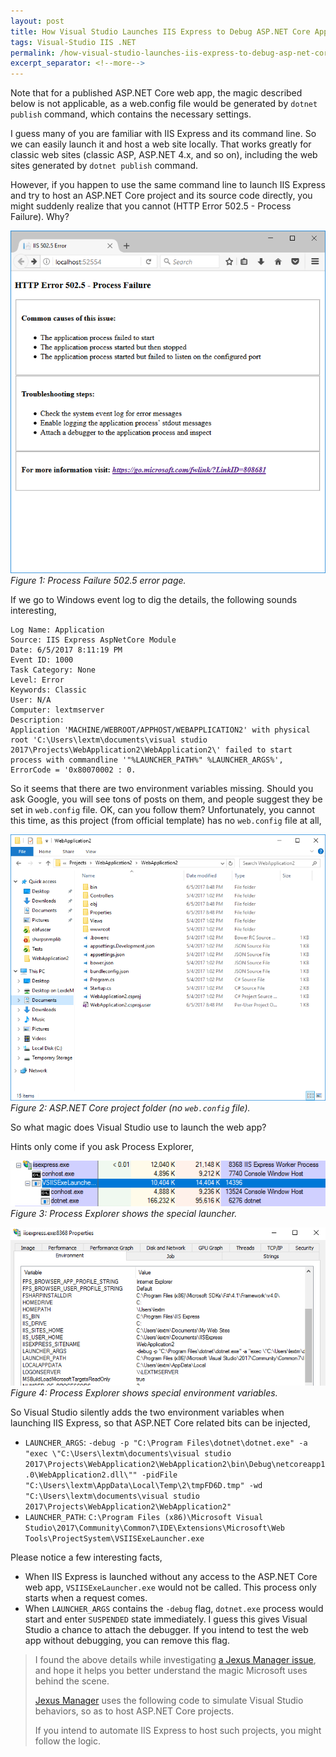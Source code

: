 ```yaml
---
layout: post
title: How Visual Studio Launches IIS Express to Debug ASP.NET Core Apps
tags: Visual-Studio IIS .NET
permalink: /how-visual-studio-launches-iis-express-to-debug-asp-net-core-apps-d7fd3677e3c3
excerpt_separator: <!--more-->
---
```

Note that for a published ASP.NET Core web app, the magic described below is not applicable, as a web.config file would be generated by `dotnet publish` command, which contains the necessary settings.

I guess many of you are familiar with IIS Express and its command line. So we can easily launch it and host a web site locally. That works greatly for classic web sites (classic ASP, ASP.NET 4.x, and so on), including the web sites generated by `dotnet publish` command.

However, if you happen to use the same command line to launch IIS Express and try to host an ASP.NET Core project and its source code directly, you might suddenly realize that you cannot (HTTP Error 502.5 - Process Failure). Why?
<!--more-->

![img-description](/images/process-failure.png)
_Figure 1: Process Failure 502.5 error page._

If we go to Windows event log to dig the details, the following sounds interesting,

``` text
Log Name: Application
Source: IIS Express AspNetCore Module
Date: 6/5/2017 8:11:19 PM
Event ID: 1000
Task Category: None
Level: Error
Keywords: Classic
User: N/A
Computer: lextmserver
Description:
Application 'MACHINE/WEBROOT/APPHOST/WEBAPPLICATION2' with physical root 'C:\Users\lextm\documents\visual studio 2017\Projects\WebApplication2\WebApplication2\' failed to start process with commandline '"%LAUNCHER_PATH%" %LAUNCHER_ARGS%', ErrorCode = '0x80070002 : 0.
```

So it seems that there are two environment variables missing. Should you ask Google, you will see tons of posts on them, and people suggest they be set in `web.config` file. OK, can you follow them? Unfortunately, you cannot this time, as this project (from official template) has no `web.config` file at all,

![img-description](/images/project-folder.png)
_Figure 2: ASP.NET Core project folder (no `web.config` file)._

So what magic does Visual Studio use to launch the web app?

Hints only come if you ask Process Explorer,

![img-description](/images/process-explorer.png)
_Figure 3: Process Explorer shows the special launcher._

![img-description](/images/environment-variables.png)
_Figure 4: Process Explorer shows special environment variables._

So Visual Studio silently adds the two environment variables when launching IIS Express, so that ASP.NET Core related bits can be injected,

* `LAUNCHER_ARGS`: `-debug -p "C:\Program Files\dotnet\dotnet.exe" -a "exec \"C:\Users\lextm\documents\visual studio 2017\Projects\WebApplication2\WebApplication2\bin\Debug\netcoreapp1.0\WebApplication2.dll\"" -pidFile "C:\Users\lextm\AppData\Local\Temp\2\tmpFD6D.tmp" -wd "C:\Users\lextm\documents\visual studio 2017\Projects\WebApplication2\WebApplication2"`
* `LAUNCHER_PATH`: `C:\Program Files (x86)\Microsoft Visual Studio\2017\Community\Common7\IDE\Extensions\Microsoft\Web Tools\ProjectSystem\VSIISExeLauncher.exe`

Please notice a few interesting facts,
* When IIS Express is launched without any access to the ASP.NET Core web app, `VSIISExeLauncher.exe` would not be called. This process only starts when a request comes.
* When `LAUNCHER_ARGS` contains the `-debug` flag, `dotnet.exe` process would start and enter `SUSPENDED` state immediately. I guess this gives Visual Studio a chance to attach the debugger. If you intend to test the web app without debugging, you can remove this flag.

> I found the above details while investigating [a Jexus Manager issue](https://github.com/jexuswebserver/JexusManager/issues/9), and hope it helps you better understand the magic Microsoft uses behind the scene.
>
> [Jexus Manager](https://github.com/jexuswebserver/JexusManager/blob/master/Microsoft.Web.Administration/IisExpressServerManager.cs#L96) uses the following code to simulate Visual Studio behaviors, so as to host ASP.NET Core projects.
> 
> If you intend to automate IIS Express to host such projects, you might follow the logic.
